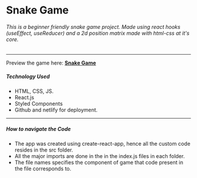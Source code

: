 # Snake Game

###### This is a beginner friendly snake game project. Made using react hooks (useEffect, useReducer) and a 2d position matrix made with html-css at it's core.

---

Preview the game here:
**[Snake Game](https://np-snake-game.netlify.app/)**

##### Technology Used

- HTML, CSS, JS.
- React.js
- Styled Components
- Github and netlify for deployment.

---

##### How to navigate the Code

- The app was created using create-react-app, hence all the custom code resides in the src folder.
- All the major imports are done in the in the index.js files in each folder.
- The file names specifies the component of game that code present in the file corresponds to.
 
